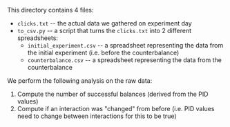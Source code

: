 This directory contains 4 files:

- `clicks.txt` -- the actual data we gathered on experiment day
- `to_csv.py` -- a script that turns the `clicks.txt` into 2 different spreadsheets:
    - `initial_experiment.csv` -- a spreadsheet representing the data from the initial experiment (i.e. before the counterbalance)
    - `counterbalance.csv` -- a spreadsheet representing the data from the counterbalance

We perform the following analysis on the raw data:
1. Compute the number of successful balances (derived from the PID values)
2. Compute if an interaction was "changed" from before (i.e. PID values need to change between interactions for this to be true)
